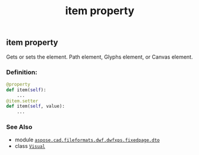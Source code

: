 ﻿---
title: item property
second_title: Aspose.CAD for Python via .NET API References
description: 
type: docs
weight: 30
url: /python-net/aspose.cad.fileformats.dwf.dwfxps.fixedpage.dto/visual/item/
is_root: false
---

## item property


Gets or sets the element.
Path element, Glyphs element, or Canvas element.
### Definition:
```python
@property
def item(self):
    ...
@item.setter
def item(self, value):
    ...
```

### See Also
* module [`aspose.cad.fileformats.dwf.dwfxps.fixedpage.dto`](../../)
* class [`Visual`](/cad/python-net/aspose.cad.fileformats.dwf.dwfxps.fixedpage.dto/visual)
